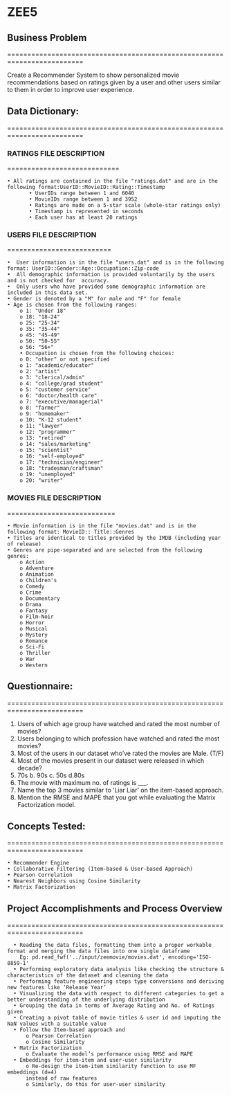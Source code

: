 # ZEE5

## Business Problem
=========================================================================

Create a Recommender System to show personalized movie recommendations based on ratings given by a user and other users similar to them in order to improve user experience.

## Data Dictionary:
=========================================================================

### RATINGS FILE DESCRIPTION
============================

    • All ratings are contained in the file "ratings.dat" and are in the following format:UserID::MovieID::Rating::Timestamp
           • UserIDs range between 1 and 6040
           • MovieIDs range between 1 and 3952
           • Ratings are made on a 5-star scale (whole-star ratings only)
           • Timestamp is represented in seconds
           • Each user has at least 20 ratings
### USERS FILE DESCRIPTION
==========================

    •  User information is in the file "users.dat" and is in the following format: UserID::Gender::Age::Occupation::Zip-code
    •  All demographic information is provided voluntarily by the users and is not checked for  accuracy.
    •  Only users who have provided some demographic information are included in this data set.
    • Gender is denoted by a "M" for male and "F" for female
    • Age is chosen from the following ranges:
        o 1: "Under 18"
        o 18: "18-24"
        o 25: "25-34"
        o 35: "35-44"
        o 45: "45-49"
        o 50: "50-55"
        o 56: "56+"
        • Occupation is chosen from the following choices:
        o 0: "other" or not specified
        o 1: "academic/educator"
        o 2: "artist"
        o 3: "clerical/admin"
        o 4: "college/grad student"
        o 5: "customer service"
        o 6: "doctor/health care"
        o 7: "executive/managerial"
        o 8: "farmer"
        o 9: "homemaker"
        o 10: "K-12 student"
        o 11: "lawyer"
        o 12: "programmer"
        o 13: "retired"
        o 14: "sales/marketing"
        o 15: "scientist"
        o 16: "self-employed"
        o 17: "technician/engineer"
        o 18: "tradesman/craftsman"
        o 19: "unemployed"
        o 20: "writer"
### MOVIES FILE DESCRIPTION
===========================

    • Movie information is in the file "movies.dat" and is in the following format: MovieID:: Title::Genres
    • Titles are identical to titles provided by the IMDB (including year of release)
    • Genres are pipe-separated and are selected from the following genres:
        o Action
        o Adventure
        o Animation
        o Children's
        o Comedy
        o Crime
        o Documentary
        o Drama
        o Fantasy
        o Film-Noir
        o Horror
        o Musical
        o Mystery
        o Romance
        o Sci-Fi
        o Thriller
        o War
        o Western
## Questionnaire:
=========================================================================

   1. Users of which age group have watched and rated the most number of movies?
   2. Users belonging to which profession have watched and rated the most movies?
   3. Most of the users in our dataset who’ve rated the movies are Male. (T/F)
   4. Most of the movies present in our dataset were released in which decade?
   1. 70s b. 90s c. 50s d.80s
   5. The movie with maximum no. of ratings is ___.
   6. Name the top 3 movies similar to ‘Liar Liar’ on the item-based approach.
   7. Mention the RMSE and MAPE that you got while evaluating the Matrix 
   Factorization model.
    
## Concepts Tested:
=========================================================================

    • Recommender Engine
    • Collaborative Filtering (Item-based & User-based Approach)
    • Pearson Correlation
    • Nearest Neighbors using Cosine Similarity
    • Matrix Factorization

## Project Accomplishments and Process Overview
=========================================================================

      • Reading the data files, formatting them into a proper workable format and merging the data files into one single dataframe
        Eg: pd.read_fwf('../input/zeemovie/movies.dat', encoding='ISO-8859-1'
      • Performing exploratory data analysis like checking the structure & characteristics of the dataset and cleaning the data
      • Performing feature engineering steps type conversions and deriving new features like ‘Release Year’
      • Visualizing the data with respect to different categories to get a better understanding of the underlying distribution
      • Grouping the data in terms of Average Rating and No. of Ratings given
      • Creating a pivot table of movie titles & user id and imputing the NaN values with a suitable value
      • Follow the Item-based approach and
          o Pearson Correlation
          o Cosine Similarity
      • Matrix Factorization
          o Evaluate the model’s performance using RMSE and MAPE
      • Embeddings for item-item and user-user similarity
          o Re-design the item-item similarity function to use MF embeddings (d=4) 
          instead of raw features
          o Similarly, do this for user-user similarity
    

    
    
